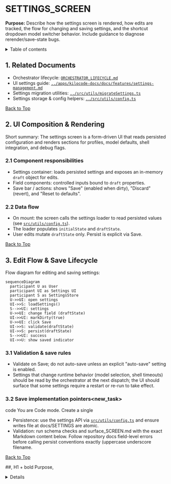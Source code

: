 # SETTINGS_SCREEN

**Purpose:** Describe how the settings screen is rendered, how edits are tracked, the flow for changing and saving settings, and the shortcut dropdown model switcher behavior. Include guidance to diagnose rerender/save-state bugs.

<details>
<summary>Table of contents</summary>

-   1. Related Documents
-   2. UI Composition & Rendering
-   3. Edit Flow & Save Lifecycle
-   4. Model shortcut dropdown (below chat input)
-   5. Common rerender / lost-edit causes
-   6. Instrumentation & Debugging
-   7. Recommendations & Best Practices
- Navigation Footer

</summary>
</details>

<a name="related-docs"></a>

## 1. Related Documents

- Orchestrator lifecycle: [`ORCHESTRATOR_LIFECYCLE.md`](ORCHESTRATOR_LIFECYCLE.md:1)
- UI settings guide: [`../apps/kilocode-docs/docs/features/settings-management.md`](../apps/kilocode-docs/docs/features/settings-management.md:1)
- Settings migration utilities: [`../src/utils/migrateSettings.ts`](../src/utils/migrateSettings.ts:1)
- Settings storage & config helpers: [`../src/utils/config.ts`](../src/utils/config.ts:1)

[Back to Top](#)

<a name="ui-composition"></a>

## 2. UI Composition & Rendering

Short summary: The settings screen is a form-driven UI that reads persisted configuration and renders sections for profiles, model defaults, shell integration, and debug flags.

### 2.1 Component responsibilities

- Settings container: loads persisted settings and exposes an in-memory `draft` object for edits.
- Field components: controlled inputs bound to `draft` properties.
- Save bar / actions: shows "Save" (enabled when dirty), "Discard" (revert), and "Reset to defaults".

### 2.2 Data flow

- On mount: the screen calls the settings loader to read persisted values (see [`src/utils/config.ts`](src/utils/config.ts:1)).
- The loader populates `initialState` and `draftState`.
- User edits mutate `draftState` only. Persist is explicit via Save.

[Back to Top](#)

<a name="edit-flow"></a>

## 3. Edit Flow & Save Lifecycle

Flow diagram for editing and saving settings:

```mermaid
sequenceDiagram
  participant U as User
  participant UI as Settings UI
  participant S as SettingsStore
  U->>UI: open settings
  UI->>S: loadSettings()
  S-->>UI: settings
  U->>UI: change field (draftState)
  UI->>UI: markDirty(true)
  U->>UI: click Save
  UI->>S: validate(draftState)
  UI->>S: persist(draftState)
  S-->>UI: success
  UI->>U: show saved indicator
```

### 3.1 Validation & save rules

- Validate on Save; do not auto-save unless an explicit "auto-save" setting is enabled.
- Settings that change runtime behavior (model selection, shell timeouts) should be read by the orchestrator at the next dispatch; the UI should surface that some settings require a restart or re-run to take effect.

### 3.2 Save implementation pointers<new_task>

<mode>code</mode>
<message>
You are Code mode. Create a single

- Persistence: use the settings API via [`src/utils/config.ts`](src/utils/config.ts:1) and ensure writes file at docs/SETTINGS are atomic.
- Validation: run schema checks and surface_SCREEN.md with the exact Markdown content below. Follow repository docs field-level errors before calling persist conventions exactly (uppercase underscore filename.

[Back to Top](#)

<a name="model-shortcut"></a>
##, H1 + bold Purpose, <details> TOC, HTML anchors for 4. Model shortcut dropdown (below chat input)

Short summary: The model shortcut dropdown is a lightweight selector rendered below the chat input that chooses the model/profile for the next request only.

### 4 major sections, "Back to Top" links after each major.1 Behavior

- Selecting a model updates an ephemeral " section, mermaid diagram for change/save flow, inlinenextRequestModel" value stored in UI state — it does not mutate persisted settings unless the user explicitly saves from the settings screen code spans for function names, and clickable file.
- The dropdown must not references using the pattern [`path`](path:line)). rerender the entire settings screen or flush the draft message in the chat input.

### 4.2 Implementation notes

Do not modify any other files.

Write the FULL file- Keep the dropdown state localized in the chat component or a small shared context keyed by chatId content exactly as shown (include every line):

#.

- Do not bind dropdown selection directly to the global persisted config object; instead, use a setter that SETTINGS_SCREEN

**Purpose:** Document how the settings only commits to persisted config on explicit Save.

screen is rendered, the flow for changing and saving[Back to Top](#)

<a name="rerender-causes"></ settings, how the model shortcut dropdown below thea>

## 5. Common rerender / lost-edit causes

If edits are lost or the UI rerenders unexpectedly:

1. Recreating controlled inputs

    - Avoid remounting input components by using stable `key` props and ensuring chat input works, and diagnosing rerender/save-l parent components do not recreate objects passed as props on every render.

2. Overwriting draft withost bugs.

<details>
<summary>Table of contents</summary loader on frequent reloads
   - Ensure the settings loader only writes to `draftState` on initial mount or when the user explicitly requests "Reload". Do not re-apply persisted values on unrelated state changes.

3. Uncontrolled persisting on prop changes
    - Do>

-   1. Related Documents
-   2. Overview
-   3. Rendering not persist draft when derived props change (e.g., workspace change) unless the user confirms.

4. Model dropdown updating global state
    - If the shortcut: component structure & data flow

-   4. Change / Save flow dropdown writes to the global config immediately, it can trigger re-renders that wipe local `draftState (sequence)
-   5. Model switching UX (`. Use an isolated "nextRequestModel" or debounced commit.

5. Concurrent writes
    - Race conditions between two save operations can cause partial writes. Use a write lock or sequence token for persistence.

shortcut dropdown)

-   6. Common rerender & lost-edit bugs
       -[Back to Top](#)

<a name="instrumentation-debugging 7. Persistence & settings mapping

-   8. Instrumentation"></a>

## 6. Instrumentation & Debugging

What to log to diagnose lost edits / re-render bugs:

- Settings & debugging
-   9. Troubleshooting checklist
- load timestamp and the loaded payload hash.
- Draft changes Navigation Footer

</details>

<a name="related-docs: log field, old value, new value, and originating UI event.

- Save attempts: include validation result, write timestamp, and outcome.
- Model dropdown changes: log `nextRequestModel` updates and whether they triggered a global config write.

Diagnostics"></a>

## 1. Related Documents

- Settings UI ( steps:

1. Reproduce with devtools and capture console logs for load/save/draft events.
2. Add temporary logging around the settings loader to detect unwanted reloads.
3. Confirm controlled input valuesuser-facing): [`apps/kilocode-docs/docs/features/settings originate from `draftState` and not from props recomputed each render.

[Back to Top](#)

<a name="recommendations"></-management.md`](apps/kilocode-docs/docs/features/settings-managementa>

## 7. Recommendations & Best Practices

- Use.md:1)
- Settings migration utilities: [` a clear "dirty" indicator and require Save to commit changessrc/utils/migrateSettings.ts`](src/utils/migrateSettings.
- Keep draft and persisted state separate and.ts:1)
- explicit.
- Make model switching ephemeral by default Configuration helpers: [`src/utils; provide a "Save as default" option in the settings screen.
- When saving, show a confirmation snackbar/config.ts`](src/utils/config.ts:1)
- Orchestrator with the changed keys to reassure users.
- Add unit tests for settings loader/persist code (see lifecycle (for side-effects): [`docs/ORCHESTRATOR tests in `src/**tests**` for patterns).

[Back to Top](#)

---

### Navigation Footer

- Orchestrator lifecycle: [`docs/ORCHESTRATOR_LIFECYCLE.md`](docs_LIFECYCLE.md`](docs/ORCHESTRATOR_LIFECYCLE.md:1)

/ORCHESTRATOR_LIFECYCLE.md:1)

- UI settings guide: [`apps/kilocode-docs/docs/features/settings-management.md`](apps/kilocode-docs/docs/features/settings-management.md:1)

End of file.

After creating the file, call <[Back to Top](#)

<a name="overview"></a>

## 2. Overviewattempt_completion> with the concise result: "Created docs/

Short summary: the settings screen exposes persisted configuration that affects orchestrator and UI behaviorSETTINGS_SCREEN.md" and list its path. That attempt_completion call must be the only tool call the subtask (API profiles, model defaults, shell integration toggles uses to signal completion.
